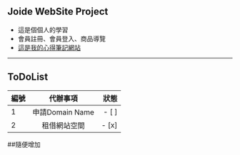 ## Joide WebSite Project
* 這是個個人的學習
* 會員註冊、會員登入、商品導覽
* [這是我的心得筆記網站](http://example.net/)
-------------------------------------------
## ToDoList
編號          | 代辦事項  | 狀態 | 
--------------|:-----:|-----:|
1             | 申請Domain Name |  - [ ] |  
2             | 租借網站空間 |  - [x] | 


##隨便增加
